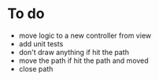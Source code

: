 To do
=====

- move logic to a new controller from view
- add unit tests
- don't draw anything if hit the path
- move the path if hit the path and moved
- close path
